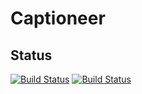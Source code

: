 # Captioneer
## Status
[![Build Status](https://dev.azure.com/fitba-p2211/seminarski_rad/_apis/build/status/Frontend%20Build%20Pipeline?branchName=main&label=App%20Pipeline)](https://dev.azure.com/fitba-p2211/seminarski_rad/_build/latest?definitionId=2&branchName=main) [![Build Status](https://dev.azure.com/fitba-p2211/seminarski_rad/_apis/build/status/API%20Build%20Pipeline?branchName=main&label=API%20Pipeline)](https://dev.azure.com/fitba-p2211/seminarski_rad/_build/latest?definitionId=1&branchName=main)
